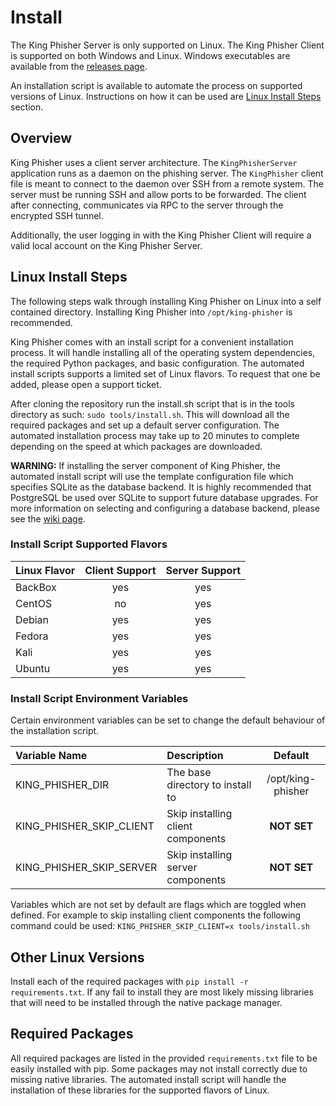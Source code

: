 # Install
The King Phisher Server is only supported on Linux. The King Phisher
Client is supported on both Windows and Linux. Windows executables are
available from the [releases page](https://github.com/securestate/king-phisher/releases).

An installation script is available to automate the process on supported versions
of Linux. Instructions on how it can be used are
[Linux Install Steps](#linux-install-steps) section.

## Overview
King Phisher uses a client server architecture. The ```KingPhisherServer```
application runs as a daemon on the phishing server. The ```KingPhisher```
client file is meant to connect to the daemon over SSH from a remote system. The
server must be running SSH and allow ports to be forwarded. The client after
connecting, communicates via RPC to the server through the encrypted SSH tunnel.

Additionally, the user logging in with the King Phisher Client will
require a valid local account on the King Phisher Server.

## Linux Install Steps

The following steps walk through installing King Phisher on Linux into a
self contained directory. Installing King Phisher into ```/opt/king-phisher```
is recommended.

King Phisher comes with an install script for a convenient installation process.
It will handle installing all of the operating system dependencies, the required
Python packages, and basic configuration. The automated install scripts supports
a limited set of Linux flavors. To request that one be added, please open a
support ticket.

After cloning the repository run the install.sh script that is in the tools
directory as such: ```sudo tools/install.sh```. This will download all the
required packages and set up a default server configuration. The automated
installation process may take up to 20 minutes to complete depending on
the speed at which packages are downloaded.

**WARNING:** If installing the server component of King Phisher, the automated
install script will use the template configuration file which specifies SQLite
as the database backend. It is highly recommended that PostgreSQL be used over
SQLite to support future database upgrades. For more information on selecting
and configuring a database backend, please see the
[wiki page](https://github.com/securestate/king-phisher/wiki/Database).

### Install Script Supported Flavors
| Linux Flavor | Client Support | Server Support |
|:-------------|:--------------:|:--------------:|
| BackBox      | yes            | yes            |
| CentOS       | no             | yes            |
| Debian       | yes            | yes            |
| Fedora       | yes            | yes            |
| Kali         | yes            | yes            |
| Ubuntu       | yes            | yes            |

### Install Script Environment Variables
Certain environment variables can be set to change the default behaviour of
the installation script.

| Variable Name               | Description                       | Default           |
|:----------------------------|:----------------------------------|:-----------------:|
| KING\_PHISHER\_DIR          | The base directory to install to  | /opt/king-phisher |
| KING\_PHISHER\_SKIP\_CLIENT | Skip installing client components | **NOT SET**       |
| KING\_PHISHER\_SKIP\_SERVER | Skip installing server components | **NOT SET**       |

Variables which are not set by default are flags which are toggled when defined.
For example to skip installing client components the following command could be
used: ```KING_PHISHER_SKIP_CLIENT=x tools/install.sh```

## Other Linux Versions
Install each of the required packages with
```pip install -r requirements.txt```. If any fail to install they are most
likely missing libraries that will need to be installed through the native
package manager.

## Required Packages
All required packages are listed in the provided ```requirements.txt``` file to
be easily installed with pip. Some packages may not install correctly due to
missing native libraries. The automated install script will handle the
installation of these libraries for the supported flavors of Linux.
